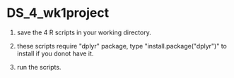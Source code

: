 # DS_4_wk1project

1. save the 4 R scripts in your working directory.

2. these scripts require "dplyr" package, type "install.package("dplyr")" to install if you donot have it.

3. run the scripts.
